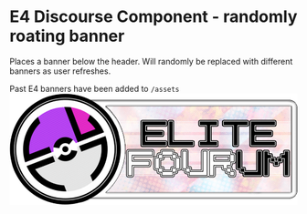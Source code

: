 # E4 Discourse Component - randomly roating banner
Places a banner below the header. Will randomly be replaced with different banners as user refreshes.

Past E4 banners have been added to `/assets`
![example banner](https://raw.githubusercontent.com/ScottMastro/discourse-e4-banner/main/assets/simple_banner.png)
